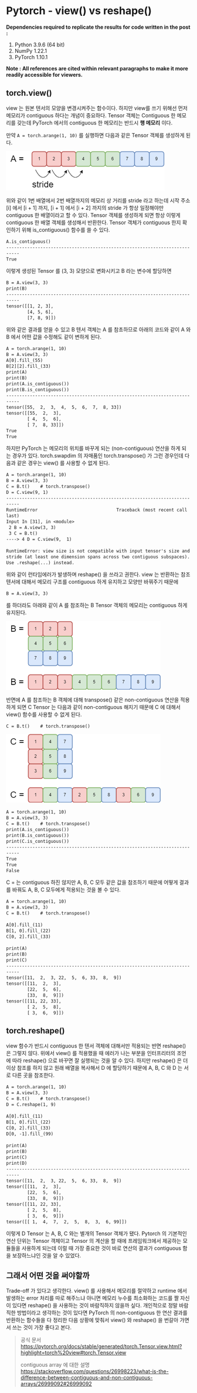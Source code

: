 # Pytorch - view() vs reshape()

**Dependencies required to replicate the results for code written in the post :**

 1. Python 3.9.6 (64 bit)
 2. NumPy 1.22.1
 3. PyTorch 1.10.1

**Note : All references are cited within relevant paragraphs to make it more readily accessible for viewers.**

## torch.view()

view 는 원본 텐서의 모양을 변경시켜주는 함수이다. 하지만 view를 쓰기 위해선 먼저 메모리가 contiguous 하다는 개념이 중요하다. Tensor 객체는 Contiguous 한 메모리를 갖는데 PyTorch 에서의 contiguous 한 메모리는 반드시 **행 메모리** 이다. 

만약 `A = torch.arange(1, 10)` 를 실행하면 다음과 같은 Tensor 객체를 생성하게 된다.

![enter image description here](https://github.com/Kanet1105/WeeklyEssays/blob/main/images/contiguity_01.png)

위와 같이 1번 배열에서 2번 배열까지의 메모리 상 거리를 stride 라고 하는데 시작 주소 [i] 에서 [i + 1] 까지, [i + 1] 에서 [i + 2] 까지의 stride 가 항상 일정해야만 contiguous 한 배열이라고 할 수 있다. Tensor 객체를 생성하게 되면 항상 이렇게 contiguous 한 배열 객체를 생성해서 반환한다. Tensor 객체가 contiguous 한지 확인하기 위해 is_contiguous() 함수를 쓸 수 있다.

    A.is_contiguous()
    ---------------------------------------------------------------------------
    True
  
 이렇게 생성된 Tensor 를 (3, 3) 모양으로 변화시키고 B 라는 변수에 할당하면

    B = A.view(3, 3)
    print(B)
    ---------------------------------------------------------------------------
    tensor([[1, 2, 3],
            [4, 5, 6],
            [7, 8, 9]])
           

위와 같은 결과를 얻을 수 있고 B 텐서 객체는 A 를 참초하므로 아래의 코드와 같이 A 와 B 에서 어떤 값을 수정해도 같이 변하게 된다. 

    A = torch.arange(1, 10)
    B = A.view(3, 3)
    A[0].fill_(55)
    B[2][2].fill_(33)
    print(A)
    print(B)
    print(A.is_contiguous())
    print(B.is_contiguous())
    ---------------------------------------------------------------------------
    tensor([55,  2,  3,  4,  5,  6,  7,  8, 33])
    tensor([[55,  2,  3],
            [ 4,  5,  6],
            [ 7,  8, 33]])
    True
    True
    

하지만 PyTorch 는 메모리의 위치를 바꾸게 되는 (non-contiguous) 연산을 하게 되는 경우가 있다. torch.swapdim 의 자매품인 torch.transpose() 가 그런 경우인데 다음과 같은 경우는 view() 를 사용할 수 없게 된다.

    A = torch.arange(1, 10)
    B = A.view(3, 3)
    C = B.t()    # torch.transpose()
    D = C.view(9, 1)
    ---------------------------------------------------------------------------    
    RuntimeError                              Traceback (most recent call last)
    Input In [31], in <module>
     2 B = A.view(3, 3)
     3 C = B.t()
    ----> 4 D = C.view(9,  1)
    
    RuntimeError: view size is not compatible with input tensor's size and stride (at least one dimension spans across two contiguous subspaces). Use .reshape(...) instead.

위와 같이 런타임에러가 발생하며 reshape() 을 쓰라고 권한다. view 는 반환하는 참조 텐서에 대해서 메모리 구조를 contiguous 하게 유지하고 모양만 바꿔주기 때문에

    B = A.view(3, 3)

를 하더라도 아래와 같이 A 를 참조하는 B Tensor 객체의 메모리는 contiguous 하게 유지된다.

![enter image description here](https://github.com/Kanet1105/WeeklyEssays/blob/main/images/contiguity_02.png)

반면에 A 를 참조하는 B 객체에 대해 transpose() 같은 non-contiguous 연산을 적용하게 되면 C Tensor 는 다음과 같이 non-contiguous 해지기 때문에 C 에 대해서 view() 함수를 사용할 수 없게 된다.

	C = B.t()    # torch.transpose()

![enter image description here](https://github.com/Kanet1105/WeeklyEssays/blob/main/images/contiguity_03.png)
	
    A = torch.arange(1, 10)
    B = A.view(3, 3)
    C = B.t()    # torch.transpose()
    print(A.is_contiguous())
    print(B.is_contiguous())
    print(C.is_contiguous())
    ---------------------------------------------------------------------------
    True
    True
	False

C = 는 contiguous 하진 않지만 A, B, C 모두 같은 값을 참조하기 때문에 어떻게 결과를 바꿔도 A, B, C 모두에게 적용되는 것을 볼 수 있다.

	A = torch.arange(1, 10)
	B = A.view(3, 3)
	C = B.t()    # torch.transpose()

	A[0].fill_(11)
	B[1, 0].fill_(22)
	C[0, 2].fill_(33)

	print(A)
	print(B)
	print(C)
	---------------------------------------------------------------------------
	tensor([11,  2,  3, 22,  5,  6, 33,  8,  9])
	tensor([[11,  2,  3],
	        [22,  5,  6],
	        [33,  8,  9]])
	tensor([[11, 22, 33],
	        [ 2,  5,  8],
	        [ 3,  6,  9]])

## torch.reshape()

view 함수가 반드시 contiguous 한 텐서 객체에 대해서만 적용되는 반면 reshape() 은 그렇지 않다. 위에서 view() 를 적용했을 때 에러가 나는 부분을 인터프리터의 조언에 따라 reshape() 으로 바꾸면 잘 실행되는 것을 알 수 있다. 하지만 reshape() 은 더이상 참조를 하지 않고 원래 배열을 복사해서 D 에 할당하기 때문에 A, B, C 와 D 는 서로 다른 곳을 참조한다. 

	A = torch.arange(1, 10)
	B = A.view(3, 3)
	C = B.t()    # torch.transpose()
	D = C.reshape(1, 9)

	A[0].fill_(11)
	B[1, 0].fill_(22)
	C[0, 2].fill_(33)
	D[0, -1].fill_(99)

	print(A)
	print(B)
	print(C)
	print(D)
	---------------------------------------------------------------------------
	tensor([11,  2,  3, 22,  5,  6, 33,  8,  9])
	tensor([[11,  2,  3],
	        [22,  5,  6],
	        [33,  8,  9]])
	tensor([[11, 22, 33],
	        [ 2,  5,  8],
	        [ 3,  6,  9]])
	tensor([[ 1,  4,  7,  2,  5,  8,  3,  6, 99]])

이렇게 D Tensor 는 A, B, C 와는 별개의 Tensor 객체가 됐다. Pytorch 의 기본적인 연산 단위는 Tensor 객체이고 Tensor 의 계산을 할 때에 프레임워크에서 제공하는 모듈들을 사용하게 되는데 이럴 때 가장 중요한 것이 바로 연산의 결과가 contiguous 함을 보장하느냐인 것을 알 수 있었다. 

## 그래서 어떤 것을 써야할까
Trade-off 가 있다고 생각한다. view() 를 사용해서 메모리를 절약하고 runtime 에서 발생하는 error 처리를 따로 해주느냐 아니면 메모리 누수를 최소화하는 코드를 짤 자신이 있다면 reshape() 을 사용하는 것이 바람직하지 않을까 싶다. 개인적으로 정말 바람직한 방법이라고 생각하는 것이 있다면 PyTorch 의 non-contiguous 한 연산 결과를 반환하는 함수들을 다 정리한 다음 상황에 맞춰서 view() 와 reshape() 을 번갈아 가면서 쓰는 것이 가장 좋다고 본다.

> 공식 문서
> https://pytorch.org/docs/stable/generated/torch.Tensor.view.html?highlight=torch%20view#torch.Tensor.view
> 
> contiguous array 에 대한 설명
> https://stackoverflow.com/questions/26998223/what-is-the-difference-between-contiguous-and-non-contiguous-arrays/26999092#26999092